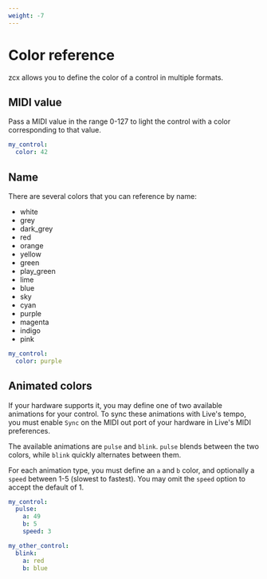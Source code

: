 ```yaml
---
weight: -7
---
```


# Color reference

zcx allows you to define the color of a control in multiple formats.

## MIDI value

Pass a MIDI value in the range 0-127 to light the control with a color corresponding to that value.

```yaml
my_control:
  color: 42
```

## Name

There are several colors that you can reference by name:

- white
- grey
- dark_grey
- red
- orange
- yellow
- green
- play_green
- lime
- blue
- sky
- cyan
- purple
- magenta
- indigo
- pink

```yaml
my_control:
  color: purple
```

## Animated colors

If your hardware supports it, you may define one of two available animations for your control.
To sync these animations with Live's tempo, you must enable `Sync` on the MIDI out port of your hardware in Live's MIDI preferences.

The available animations are `pulse` and `blink`.
`pulse` blends between the two colors, while `blink` quickly alternates between them.

For each animation type, you must define an `a` and `b` color, and optionally a `speed` between 1-5 (slowest to fastest).
You may omit the `speed` option to accept the default of 1.

```yaml
my_control:
  pulse:
    a: 49
    b: 5
    speed: 3

my_other_control:
  blink:
    a: red
    b: blue
```
